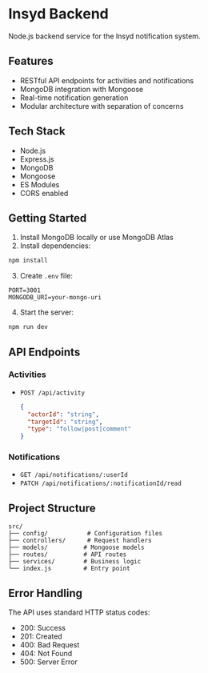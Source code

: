 # Insyd Backend

Node.js backend service for the Insyd notification system.

## Features

- RESTful API endpoints for activities and notifications
- MongoDB integration with Mongoose
- Real-time notification generation
- Modular architecture with separation of concerns

## Tech Stack

- Node.js
- Express.js
- MongoDB
- Mongoose
- ES Modules
- CORS enabled

## Getting Started

1. Install MongoDB locally or use MongoDB Atlas
2. Install dependencies:
```bash
npm install
```

3. Create `.env` file:
```
PORT=3001
MONGODB_URI=your-mongo-uri
```

4. Start the server:
```bash
npm run dev
```

## API Endpoints

### Activities
- `POST /api/activity`
  ```json
  {
    "actorId": "string",
    "targetId": "string",
    "type": "follow|post|comment"
  }
  ```

### Notifications
- `GET /api/notifications/:userId`
- `PATCH /api/notifications/:notificationId/read`

## Project Structure

```
src/
├── config/           # Configuration files
├── controllers/      # Request handlers
├── models/          # Mongoose models
├── routes/          # API routes
├── services/        # Business logic
└── index.js         # Entry point
```

## Error Handling

The API uses standard HTTP status codes:
- 200: Success
- 201: Created
- 400: Bad Request
- 404: Not Found
- 500: Server Error
